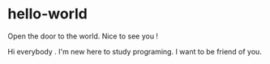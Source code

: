 # hello-world
Open the door to the world. Nice to see you !

Hi everybody . I'm new here to study programing. I want to be friend of you.
